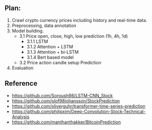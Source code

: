 
## Plan:
1. Crawl crypto currency prices including history and real-time data.
2. Preprocessing, data annotation
3. Model building. 
    * 3.1 Price open, close, high, low prediction (1h, 4h, 1d) 
        * 3.1.1 LSTM
        * 3.1.2 Attention + LSTM 
        * 3.1.3 Attention + bi-LSTM
        * 3.1.4 Bert based model 
    * 3.2 Price action candle setup Prediction
3. Evaluation

## Reference
* https://github.com/Soroush98/LSTM-CNN_Stock
* https://github.com/olof98johansson/StockPrediction
* https://github.com/oliverguhr/transformer-time-series-prediction
* https://github.com/philipxjm/Deep-Convolution-Stock-Technical-Analysis
* https://github.com/manthanthakker/BitcoinPrediction





